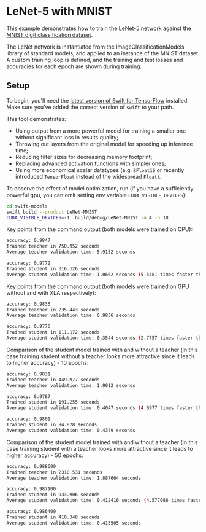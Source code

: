# LeNet-5 with MNIST

This example demonstrates how to train the [LeNet-5 network]( http://yann.lecun.com/exdb/publis/pdf/lecun-01a.pdf) against the [MNIST digit classification dataset](http://yann.lecun.com/exdb/mnist/).

The LeNet network is instantiated from the ImageClassificationModels library of standard models, and applied to an instance of the MNIST dataset. A custom training loop is defined, and the training and test losses and accuracies for each epoch are shown during training.


## Setup

To begin, you'll need the [latest version of Swift for
TensorFlow](https://github.com/tensorflow/swift/blob/master/Installation.md)
installed. Make sure you've added the correct version of `swift` to your path.

This tool demonstrates:
- Using output from a more powerful model for training a smaller one without significant loss in results quality;
- Throwing out layers from the original model for speeding up inference time;
- Reducing filter sizes for decreasing memory footprint;
- Replacing advanced activation functions with simpler ones;
- Using more economical scalar datatypes (e.g. `BFloat16` or recently introduced `TensorFloat` instead of the widespread `Float`).

To observe the effect of model optimization, run (if you have a sufficiently powerful gpu, you can omit setting env variable `CUDA_VISIBLE_DEVICES`):

```sh
cd swift-models
swift build --product LeNet-MNIST
CUDA_VISIBLE_DEVICES=-1 .build/debug/LeNet-MNIST -a 4 -n 10
```

Key points from the command output (both models were trained on CPU):

```sh
accuracy: 0.9847
Trained teacher in 750.952 seconds
Average teacher validation time: 5.9152 seconds

accuracy: 0.9772
Trained student in 316.126 seconds
Average student validation time: 1.0662 seconds (5.5481 times faster than teacher)
```

Key points from the command output (both models were trained on GPU without and with XLA respectively):

```sh
accuracy: 0.9835
Trained teacher in 235.443 seconds
Average teacher validation time: 0.9836 seconds

accuracy: 0.9776
Trained student in 111.172 seconds
Average student validation time: 0.3544 seconds (2.7757 times faster than teacher)
```

Comparison of the student model trained with and without a teacher (in this case training student without a teacher looks more attractive since it leads to higher accuracy) - 10 epochs:

```sh
accuracy: 0.9831
Trained teacher in 449.977 seconds
Average teacher validation time: 1.9012 seconds

accuracy: 0.9787
Trained student in 191.255 seconds
Average student validation time: 0.4047 seconds (4.6977 times faster than teacher)

accuracy: 0.9801
Trained student in 84.828 seconds
Average student validation time: 0.4379 seconds
```

Comparison of the student model trained with and without a teacher (in this case training student with a teacher looks more attractive since it leads to higher accuracy) - 50 epochs:

```sh
accuracy: 0.988600
Trained teacher in 2310.531 seconds
Average teacher validation time: 1.887664 seconds

accuracy: 0.987100
Trained student in 933.906 seconds
Average student validation time: 0.412416 seconds (4.577086 times faster than teacher)

accuracy: 0.986400
Trained student in 410.348 seconds
Average student validation time: 0.415505 seconds
```
